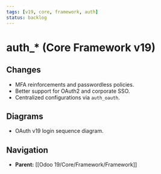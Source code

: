 ```yaml
---
tags: [v19, core, framework, auth]
status: backlog
---
```

# auth_* (Core Framework v19)

## Changes
- MFA reinforcements and passwordless policies.
- Better support for OAuth2 and corporate SSO.
- Centralized configurations via `auth_oauth`.

## Diagrams
- OAuth v19 login sequence diagram.






## Navigation
- **Parent:** [[Odoo 19/Core/Framework/Framework]]
